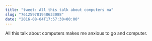 ```yaml
---
title: "tweet: All this talk about computers ma"
slug: "761259781948633088"
date: "2016-08-04T17:57:30+00:00"
---
```

All this talk about computers makes me anxious to go and computer.